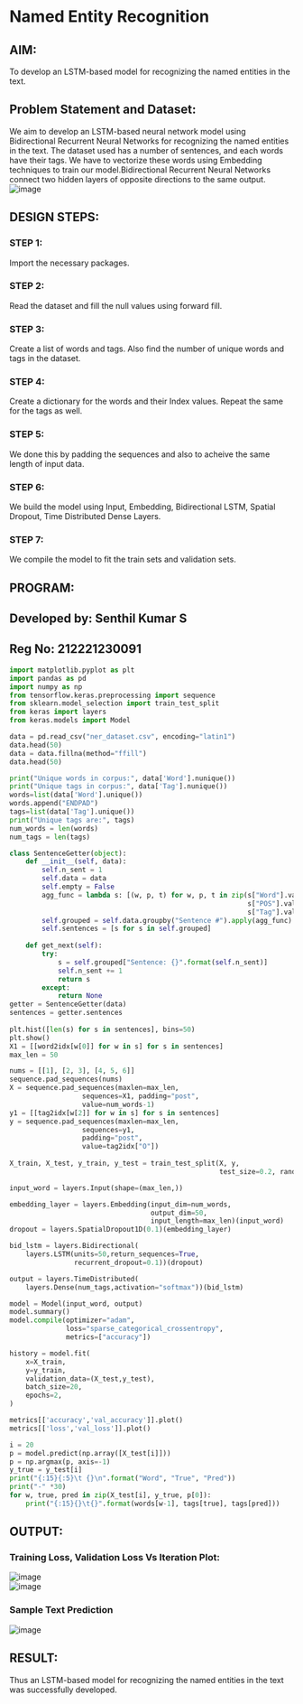 # Named Entity Recognition

## AIM:

To develop an LSTM-based model for recognizing the named entities in the text.

## Problem Statement and Dataset:
We aim to develop an LSTM-based neural network model using Bidirectional Recurrent Neural Networks for recognizing the named entities in the text. The dataset used has a number of sentences, and each words have their tags. We have to vectorize these words using Embedding techniques to train our model.Bidirectional Recurrent Neural Networks connect two hidden layers of opposite directions to the same output.<br>
![image](https://user-images.githubusercontent.com/93427246/235590102-af3a5f94-0506-45c2-b7f0-4664bafad8f8.png)


## DESIGN STEPS:

### STEP 1:
Import the necessary packages.

### STEP 2:
Read the dataset and fill the null values using forward fill.

### STEP 3:
Create a list of words and tags. Also find the number of unique words and tags in the dataset.

### STEP 4:
Create a dictionary for the words and their Index values. Repeat the same for the tags as well.

### STEP 5:
We done this by padding the sequences and also to acheive the same length of input data.

### STEP 6:
We build the model using Input, Embedding, Bidirectional LSTM, Spatial Dropout, Time Distributed Dense Layers.

### STEP 7:
We compile the model to fit the train sets and validation sets.

## PROGRAM:

## Developed by: Senthil Kumar S
## Reg No: 212221230091

```python
import matplotlib.pyplot as plt
import pandas as pd
import numpy as np
from tensorflow.keras.preprocessing import sequence
from sklearn.model_selection import train_test_split
from keras import layers
from keras.models import Model

data = pd.read_csv("ner_dataset.csv", encoding="latin1")
data.head(50)
data = data.fillna(method="ffill")
data.head(50)

print("Unique words in corpus:", data['Word'].nunique())
print("Unique tags in corpus:", data['Tag'].nunique())
words=list(data['Word'].unique())
words.append("ENDPAD")
tags=list(data['Tag'].unique())
print("Unique tags are:", tags)
num_words = len(words)
num_tags = len(tags)

class SentenceGetter(object):
    def __init__(self, data):
        self.n_sent = 1
        self.data = data
        self.empty = False
        agg_func = lambda s: [(w, p, t) for w, p, t in zip(s["Word"].values.tolist(),
                                                           s["POS"].values.tolist(),
                                                           s["Tag"].values.tolist())]
        self.grouped = self.data.groupby("Sentence #").apply(agg_func)
        self.sentences = [s for s in self.grouped]
    
    def get_next(self):
        try:
            s = self.grouped["Sentence: {}".format(self.n_sent)]
            self.n_sent += 1
            return s
        except:
            return None
getter = SentenceGetter(data)
sentences = getter.sentences          
 
plt.hist([len(s) for s in sentences], bins=50)
plt.show()
X1 = [[word2idx[w[0]] for w in s] for s in sentences]
max_len = 50

nums = [[1], [2, 3], [4, 5, 6]]
sequence.pad_sequences(nums)
X = sequence.pad_sequences(maxlen=max_len,
                  sequences=X1, padding="post",
                  value=num_words-1)
y1 = [[tag2idx[w[2]] for w in s] for s in sentences]
y = sequence.pad_sequences(maxlen=max_len,
                  sequences=y1,
                  padding="post",
                  value=tag2idx["O"])
                  
X_train, X_test, y_train, y_test = train_test_split(X, y,
                                                    test_size=0.2, random_state=1)

input_word = layers.Input(shape=(max_len,))

embedding_layer = layers.Embedding(input_dim=num_words,
                                   output_dim=50,
                                   input_length=max_len)(input_word)
dropout = layers.SpatialDropout1D(0.1)(embedding_layer)

bid_lstm = layers.Bidirectional(
    layers.LSTM(units=50,return_sequences=True,
                recurrent_dropout=0.1))(dropout)

output = layers.TimeDistributed(
    layers.Dense(num_tags,activation="softmax"))(bid_lstm)

model = Model(input_word, output)
model.summary()
model.compile(optimizer="adam",
              loss="sparse_categorical_crossentropy",
              metrics=["accuracy"])

history = model.fit(
    x=X_train,
    y=y_train,
    validation_data=(X_test,y_test),
    batch_size=20, 
    epochs=2,
)

metrics[['accuracy','val_accuracy']].plot()
metrics[['loss','val_loss']].plot()

i = 20
p = model.predict(np.array([X_test[i]]))
p = np.argmax(p, axis=-1)
y_true = y_test[i]
print("{:15}{:5}\t {}\n".format("Word", "True", "Pred"))
print("-" *30)
for w, true, pred in zip(X_test[i], y_true, p[0]):
    print("{:15}{}\t{}".format(words[w-1], tags[true], tags[pred]))
```
## OUTPUT:

### Training Loss, Validation Loss Vs Iteration Plot:
![image](https://user-images.githubusercontent.com/93427246/235591188-48cb0de2-12f1-4b6c-b3a2-8dbb7be623bd.png)
<br>
![image](https://user-images.githubusercontent.com/93427246/235591244-a6a96554-5387-4f5e-89d9-9de8a78f1566.png)

### Sample Text Prediction
![image](https://user-images.githubusercontent.com/93427246/235591314-60aee5a8-baca-4a60-9a04-67c4ad162e71.png)

## RESULT:
Thus an LSTM-based model for recognizing the named entities in the text was successfully developed.
